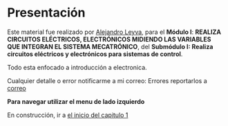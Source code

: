 # Presentación

Este material fue realizado por [Alejandro Leyva](https://www.alejandro-leyva.com/), para el **Módulo I**: **REALIZA CIRCUITOS ELÉCTRICOS, ELECTRÓNICOS MIDIENDO LAS VARIABLES QUE INTEGRAN EL SISTEMA MECATRÓNICO**, del **Submódulo I: Realiza circuitos eléctricos y electrónicos para sistemas de control**.

Todo esta enfocado a introducción a electronica.

Cualquier detalle o error notificarme a mi correo: Errores reportarlos a [correo](mailto:alejandro.leyva.us@gmail.com)

**Para navegar utilizar el menu de lado izquierdo** 

En construcción, ir a [el inicio del capitulo 1](capitulo1/00_introduccion.md)
